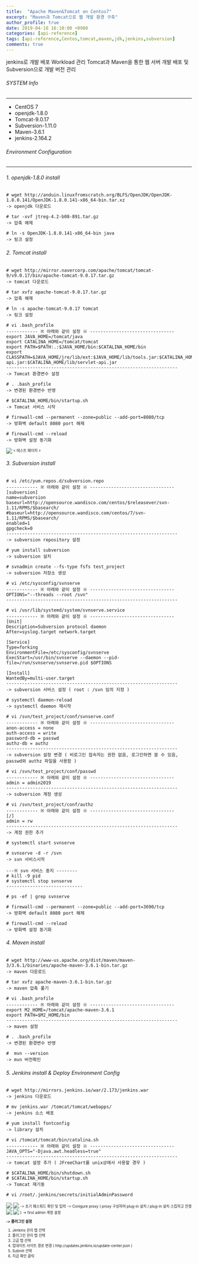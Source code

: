 ```yaml
---
title:  "Apache Maven&Tomcat on Centos7"
excerpt: "Maven과 Tomcat으로 웹 개발 환경 구축"
author_profile: true
date: 2019-04-18 16:10:00 +0900
categories: [api-reference]
tags: [api-reference,Centos,tomcat,maven,jdk,jenkins,subversion]
comments: true
---
```


jenkins로 개발 배포 Workload 관리
Tomcat과 Maven을 통한 웹 서버 개발 배포 및 Subversion으로 개발 버전 관리

###### SYSTEM Info
-------------
- CentOS 7
- openjdk-1.8.0
- Tomcat-9.0.17
- Subversion-1.11.0
- Maven-3.6.1
- jenkins-2.164.2

###### Environment Configuration
-------------

###### 1. openjdk-1.8.0 install

```
# wget http://anduin.linuxfromscratch.org/BLFS/OpenJDK/OpenJDK-1.8.0.141/OpenJDK-1.8.0.141-x86_64-bin.tar.xz
-> openjdk 다운로드

# tar -xvf jtreg-4.2-b08-891.tar.gz
-> 압축 해제

# ln -s OpenJDK-1.8.0.141-x86_64-bin java
-> 링크 설정
```

###### 2. Tomcat install

```
# wget http://mirror.navercorp.com/apache/tomcat/tomcat-9/v9.0.17/bin/apache-tomcat-9.0.17.tar.gz
-> tomcat 다운로드

# tar xvfz apache-tomcat-9.0.17.tar.gz
-> 압축 해제

# ln -s apache-tomcat-9.0.17 tomcat
-> 링크 설정

# vi .bash_profile
------------ ※ 아래와 같이 설정 ※ --------------------------------
export JAVA_HOME=/tomcat/java
export CATALINA_HOME=/tomcat/tomcat
export PATH=$PATH:.:$JAVA_HOME/bin:$CATALINA_HOME/bin
export CLASSPATH=$JAVA_HOME/jre/lib/ext:$JAVA_HOME/lib/tools.jar:$CATALINA_HOME/lib/jsp-api.jar:$CATALINA_HOME/lib/servlet-api.jar
-----------------------------------------------------------------
-> Tomcat 환경변수 설정

# . .bash_profile
-> 변경된 환경변수 반영

# $CATALINA_HOME/bin/startup.sh
-> Tomcat 서비스 시작

# firewall-cmd --permanent --zone=public --add-port=8080/tcp
-> 방화벽 default 8080 port 해제

# firewall-cmd --reload
-> 방화벽 설정 동기화
```
<img align="left" src="/assets/images/Tomcat.png">
<span style="font-size:0.7em">< 테스트 페이지 ></span>

###### 3. Subversion install

```
# vi /etc/yum.repos.d/subversion.repo
------------ ※ 아래와 같이 설정 ※ --------------------------------
[subversion]
name=subversion
baseurl=http://opensource.wandisco.com/centos/$releasever/svn-1.11/RPMS/$basearch/
#baseurl=http://opensource.wandisco.com/centos/7/svn-1.11/RPMS/$basearch/
enabled=1
gpgcheck=0
-----------------------------------------------------------------
-> subversion repository 설정

# yum install subversion
-> subversion 설치

# svnadmin create --fs-type fsfs test_project
-> subversion 저장소 생성

# vi /etc/sysconfig/svnserve
------------ ※ 아래와 같이 설정 ※ --------------------------------
OPTIONS="--threads --root /svn"
-----------------------------------------------------------------

# vi /usr/lib/systemd/system/svnserve.service
------------ ※ 아래와 같이 설정 ※ --------------------------------
[Unit]
Description=Subversion protocol daemon
After=syslog.target network.target

[Service]
Type=forking
EnvironmentFile=/etc/sysconfig/svnserve
ExecStart=/usr/bin/svnserve --daemon --pid-file=/run/svnserve/svnserve.pid $OPTIONS

[Install]
WantedBy=multi-user.target
-----------------------------------------------------------------
-> subversion 서비스 설정 ( root : /svn 임의 지정 )

# systemctl daemon-reload
-> systemctl daemon 재시작

# vi /svn/test_project/conf/svnserve.conf
------------ ※ 아래와 같이 설정 ※ --------------------------------
anon-access = none
auth-access = write
password-db = passwd
authz-db = authz
-----------------------------------------------------------------
-> subversion 설정 변경 ( 비로그인 접속자는 권한 없음, 로그인하면 쓸 수 있음, passwd와 authz 파일을 사용함 )

# vi /svn/test_project/conf/passwd
------------ ※ 아래와 같이 설정 ※ --------------------------------
admin = admin2019
-----------------------------------------------------------------
-> subversion 계정 생성

# vi /svn/test_project/conf/authz
------------ ※ 아래와 같이 설정 ※ --------------------------------
[/]
admin = rw
-----------------------------------------------------------------
-> 계정 권한 추가

# systemctl start svnserve

# svnserve -d -r /svn
-> svn 서비스시작

---※ svn 서비스 중지 --------
# kill -9 pid
# systemctl stop svnserve
-----------------------------

# ps -ef | grep svnserve

# firewall-cmd --permanent --zone=public --add-port=3690/tcp
-> 방화벽 default 8080 port 해제

# firewall-cmd --reload
-> 방화벽 설정 동기화
```

###### 4. Maven install

```
​# wget http://www-us.apache.org/dist/maven/maven-3/3.6.1/binaries/apache-maven-3.6.1-bin.tar.gz
-> maven 다운로드

# tar xvfz apache-maven-3.6.1-bin.tar.gz
-> maven 압축 풀기

# vi .bash_profile
------------ ※ 아래와 같이 설정 ※ --------------------------------
export M2_HOME=/tomcat/apache-maven-3.6.1
export PATH=$M2_HOME/bin
-----------------------------------------------------------------
-> maven 설정

# . .bash_profile
-> 변경된 환경변수 반영

#  mvn --version
-> mvn 버전확인
```

###### 5. Jenkins install & Deploy Environment Config

```
# wget http://mirrors.jenkins.io/war/2.173/jenkins.war
-> jenkins 다운로드

# mv jenkins.war /tomcat/tomcat/webapps/
-> jenkins 소스 배포

# yum install fontconfig
-> library 설치

# vi /tomcat/tomcat/bin/catalina.sh
------------ ※ 아래와 같이 설정 ※ --------------------------------
JAVA_OPTS="-Djava.awt.headless=true"
-----------------------------------------------------------------
-> tomcat 설정 추가 ( JFreeChart를 unix상에서 사용할 경우 )

# $CATALINA_HOME/bin/shutdown.sh
# $CATALINA_HOME/bin/startup.sh
-> Tomcat 재기동

# vi /root/.jenkins/secrets/initialAdminPassword
```
<img align="left" src="/assets/images/jenkins_first_password.png">
<span style="font-size:0.7em">-> 초기 패스워드 확인 및 입력</span>

<img align="left" src="/assets/images/jenkins_first_Proxyconfig.png">
<span style="font-size:0.7em">-> Conigure proxy ( proxy 구성하여 plug-in 설치 / plug-in 설치 스킵하고 진행 )</span>

<img align="left" src="/assets/images/jenkins_first_adminUser_Create.png">
<span style="font-size:0.7em">-> first admin 계정 설정</span>

<img align="left" src="/assets/images/jenkins_first_plugin_setting.png">
<p style="font-size:0.7em;"><strong>-> 플러그인 설정</strong></p>
<ol style="font-size:0.7em;">
  <li>Jenkins 관리 탭 선택</li>
  <li>플러그인 관리 탭 선택</li>
  <li>고급 탭 선택</li>
  <li>업데이트 사이트 경로 변경 ( http://updates.jenkins.io/update-center.json )</li>
  <li>Submit 선택</li>
  <li>지금 확인 클릭</li>
</ol>